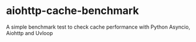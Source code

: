 # aiohttp-cache-benchmark
A simple benchmark test to check cache performance with Python Asyncio, Aiohttp and Uvloop
